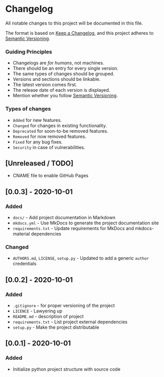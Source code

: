 # Changelog
All notable changes to this project will be documented in this file.

The format is based on [Keep a Changelog](https://keepachangelog.com/en/1.0.0/), and this project adheres to [Semantic Versioning](https://semver.org/spec/v2.0.0.html).

### Guiding Principles
- Changelogs are *for humans*, not machines.
- There should be an entry for every single version.
- The same types of changes should be grouped.
- Versions and sections should be linkable.
- The latest version comes first.
- The release date of each version is displayed.
- Mention whether you follow [Semantic Versioning](https://semver.org/).

### Types of changes
- `Added` for new features.
- `Changed` for changes in existing functionality.
- `Deprecated` for soon-to-be removed features.
- `Removed` for now removed features.
- `Fixed` for any bug fixes.
- `Security` in case of vulnerabilities.

[comment]: <> (This is a comment, it will not be included)

## [Unreleased / TODO]
- CNAME file to enable GitHub Pages

## [0.0.3] - 2020-10-01
### Added
- `docs/` - Add project documentation in Markdown
- `mkdocs.yml` - Use MkDocs to generate the project documentation site
- `requirements.txt` - Update requirements for MkDocs and mkdocs-material dependencies

### Changed
- `AUTHORS.md`, `LICENSE`, `setup.py` - Updated to add a generic `author` credentials 

## [0.0.2] - 2020-10-01
### Added
- `.gitignore` - for proper versioning of the project
- `LICENCE` - Lawyering up
- `README.md` - description of project
- `requirements.txt` - List project external dependencies
- `setup.py` - Make the project distributable 

## [0.0.1] - 2020-10-01
### Added
- Initialize python project structure with source code
